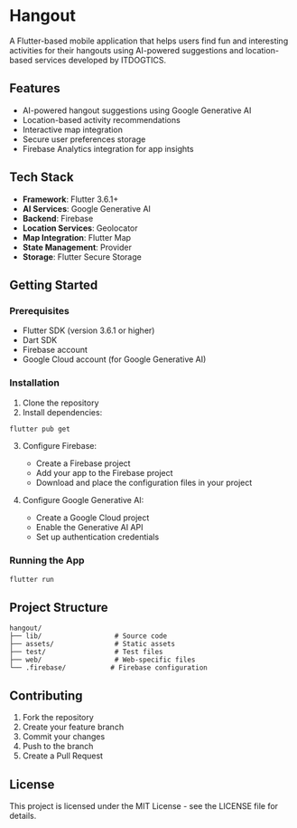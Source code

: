 # Hangout

A Flutter-based mobile application that helps users find fun and interesting activities for their hangouts using AI-powered suggestions and location-based services developed by ITDOGTICS.

## Features

- AI-powered hangout suggestions using Google Generative AI
- Location-based activity recommendations
- Interactive map integration
- Secure user preferences storage
- Firebase Analytics integration for app insights

## Tech Stack

- **Framework**: Flutter 3.6.1+
- **AI Services**: Google Generative AI
- **Backend**: Firebase
- **Location Services**: Geolocator
- **Map Integration**: Flutter Map
- **State Management**: Provider
- **Storage**: Flutter Secure Storage

## Getting Started

### Prerequisites

- Flutter SDK (version 3.6.1 or higher)
- Dart SDK
- Firebase account
- Google Cloud account (for Google Generative AI)

### Installation

1. Clone the repository
2. Install dependencies:
```bash
flutter pub get
```

3. Configure Firebase:
   - Create a Firebase project
   - Add your app to the Firebase project
   - Download and place the configuration files in your project

4. Configure Google Generative AI:
   - Create a Google Cloud project
   - Enable the Generative AI API
   - Set up authentication credentials

### Running the App

```bash
flutter run
```

## Project Structure

```
hangout/
├── lib/                  # Source code
├── assets/               # Static assets
├── test/                 # Test files
├── web/                  # Web-specific files
└── .firebase/           # Firebase configuration
```

## Contributing

1. Fork the repository
2. Create your feature branch
3. Commit your changes
4. Push to the branch
5. Create a Pull Request

## License

This project is licensed under the MIT License - see the LICENSE file for details.
